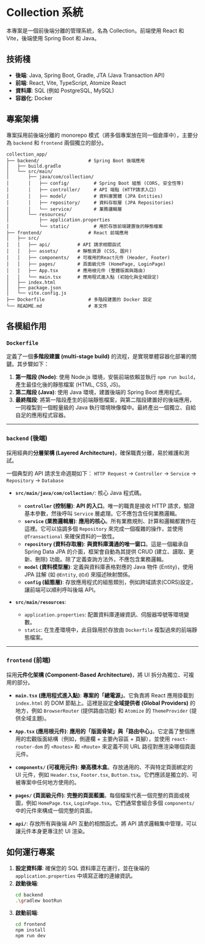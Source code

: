 # Collection 系統

本專案是一個前後端分離的管理系統，名為 Collection。前端使用 React 和 Vite，後端使用 Spring Boot 和 Java。

## 技術棧

- **後端**: Java, Spring Boot, Gradle, JTA (Java Transaction API)
- **前端**: React, Vite, TypeScript, Atomize React
- **資料庫**: SQL (例如 PostgreSQL, MySQL)
- **容器化**: Docker

## 專案架構

專案採用前後端分離的 monorepo 模式（將多個專案放在同一個倉庫中），主要分為 `backend` 和 `frontend` 兩個獨立的部分。

```
collection_app/
├── backend/                  # Spring Boot 後端應用
│   ├── build.gradle
│   └── src/main/
│       ├── java/com/collection/
│       │   ├── config/         # Spring Boot 組態 (CORS, 安全性等)
│       │   ├── controller/     # API 端點 (HTTP請求入口)
│       │   ├── model/          # 資料庫實體 (JPA Entities)
│       │   ├── repository/     # 資料存取層 (JPA Repositories)
│       │   └── service/        # 業務邏輯層
│       └── resources/
│           ├── application.properties
│           └── static/         # 用於存放前端建置後的靜態檔案
├── frontend/                 # React 前端應用
│   ├── src/
│   │   ├── api/          # API 請求相關函式
│   │   ├── assets/       # 靜態資源 (CSS, 圖片)
│   │   ├── components/   # 可複用的React元件 (Header, Footer)
│   │   ├── pages/        # 頁面級元件 (HomePage, LoginPage)
│   │   ├── App.tsx       # 應用根元件 (整體版面與路由)
│   │   └── main.tsx      # 應用程式進入點 (初始化與全域設定)
│   ├── index.html
│   ├── package.json
│   └── vite.config.js
├── Dockerfile                # 多階段建置的 Docker 設定
└── README.md                 # 本文件
```

## 各模組作用

### `Dockerfile`

定義了一個**多階段建置 (multi-stage build)** 的流程，是實現單體容器化部署的關鍵。其步驟如下：
1.  **第一階段 (Node)**: 使用 Node.js 環境，安裝前端依賴並執行 `npm run build`，產生最佳化後的靜態檔案 (HTML, CSS, JS)。
2.  **第二階段 (Java)**: 使用 Java 環境，建置後端的 Spring Boot 應用程式。
3.  **最終階段**: 將第一階段產生的前端靜態檔案，與第二階段建置好的後端應用，一同複製到一個輕量級的 Java 執行環境映像檔中。最終產出一個獨立、自給自足的應用程式容器。

---

### `backend` (後端)

採用經典的**分層架構 (Layered Architecture)**，確保職責分離，易於維護和測試。

一個典型的 API 請求生命週期如下：
`HTTP Request` -> `Controller` -> `Service` -> `Repository` -> `Database`

- **`src/main/java/com/collection/`**: 核心 Java 程式碼。
  - **`controller` (控制層)**: **API 的入口**。唯一的職責是接收 HTTP 請求，驗證基本參數，然後呼叫 `Service` 層處理。它不應包含任何業務邏輯。
  - **`service` (業務邏輯層)**: **應用的核心**。所有業務規則、計算和邏輯都實作在這裡。它可以協調多個 `Repository` 來完成一個複雜的操作，並使用 `@Transactional` 來確保資料的一致性。
  - **`repository` (資料存取層)**: **與資料庫溝通的唯一窗口**。這是一個繼承自 Spring Data JPA 的介面，框架會自動為其提供 CRUD (建立、讀取、更新、刪除) 功能。除了定義查詢方法外，不應包含業務邏輯。
  - **`model` (資料模型層)**: 定義與資料庫表格對應的 Java 物件 (Entity)，使用 JPA 註解 (如 `@Entity`, `@Id`) 來描述映射關係。
  - **`config` (組態層)**: 存放應用程式的組態類別，例如跨域請求(CORS)設定，讓前端可以順利呼叫後端 API。

- **`src/main/resources`**: 
  - `application.properties`: 配置資料庫連線資訊、伺服器埠號等環境變數。
  - `static`: 在生產環境中，此目錄用於存放由 `Dockerfile` 複製過來的前端靜態檔案。

---

### `frontend` (前端)

採用**元件化架構 (Component-Based Architecture)**，將 UI 拆分為獨立、可複用的部分。

- **`main.tsx` (應用程式進入點)**: **專案的「總電源」**。它負責將 React 應用掛載到 `index.html` 的 DOM 節點上。這裡是設定**全域提供者 (Global Providers)** 的地方，例如 `BrowserRouter` (提供路由功能) 和 `Atomize` 的 `ThemeProvider` (提供全域主題)。

- **`App.tsx` (應用根元件)**: **應用的「版面骨架」與「路由中心」**。它定義了整個應用的宏觀版面結構（例如，側邊欄 + 主要內容區 + 頁腳），並使用 `react-router-dom` 的 `<Routes>` 和 `<Route>` 來定義不同 URL 路徑對應渲染哪個頁面元件。

- **`components/` (可複用元件)**: **樂高積木盒**。存放通用的、不與特定頁面綁定的 UI 元件，例如 `Header.tsx`, `Footer.tsx`, `Button.tsx`。它們應該是獨立的、可被專案中任何地方使用的。

- **`pages/` (頁面級元件)**: **完整的頁面藍圖**。每個檔案代表一個完整的頁面或視圖，例如 `HomePage.tsx`, `LoginPage.tsx`。它們通常會組合多個 `components/` 中的元件來構成一個完整的頁面。

- **`api/`**: 存放所有與後端 API 互動的相關函式。將 API 請求邏輯集中管理，可以讓元件本身更專注於 UI 渲染。

## 如何運行專案

1.  **設定資料庫**: 確保您的 SQL 資料庫正在運行，並在後端的 `application.properties` 中填寫正確的連線資訊。
2.  **啟動後端**:
    ```bash
    cd backend
    .\gradlew bootRun
    ```
3.  **啟動前端**:
    ```bash
    cd frontend
    npm install
    npm run dev
    ```
